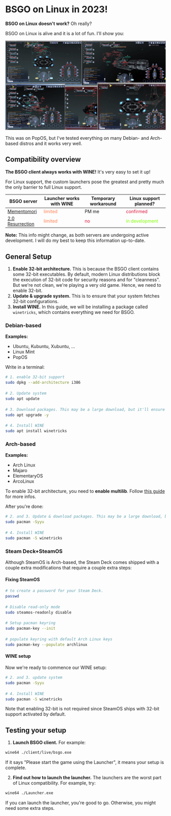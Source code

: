 # BSGO on Linux in 2023!
**BSGO on Linux doesn't work?** Oh really?

BSGO on Linux is alive and it is a lot of fun. I'll show you:

![Some fun BSGO hacking performed on Linux](Assets/BSGO-on-Linux.png)


This was on PopOS, but I've tested everything on many Debian- and Arch-based distros and it works very well.

## Compatibility overview
**The BSGO client always works with WINE!** It's very easy to set it up!

For Linux support, the custom launchers pose the greatest and pretty much the only barrier to full Linux support.

BSGO server|Launcher works with WINE|Temporary workaround|Linux support planned?
--|--|--|--
[Mementomori](https://discord.gg/jsGGZZZ9xu)|<font color=FF7F50>limited</font>|PM me|<font color=DC143C>confirmed</font>
[2.0 Resurrection](https://discord.gg/fhxpcb4SEr)|<font color=FF7F50>limited</font>|<font color=DC143C>no</font>|<font color=7FFF00>in development</font>

**Note:**
This info might change, as both servers are undergoing active development. I will do my best to keep this information up-to-date.

## General Setup
1. **Enable 32-bit architecture.** This is because the BSGO client contains some 32-bit executables. By default, modern Linux distributions block the execution of 32-bit code for security reasons and for "cleanness". But we're not clean, we're playing a very old game. Hence, we need to enable 32-bit.
2. **Update & upgrade system.** This is to ensure that your system fetches 32-bit configurations.
4. **Install WINE.** In this guide, we will be installing a package called `winetricks`, which contains everything we need for BSGO.

### Debian-based
**Examples:**
- Ubuntu, Kubuntu, Xubuntu, ...
- Linux Mint
- PopOS

Write in a terminal:
```bash
# 1. enable 32-bit support
sudo dpkg --add-architecture i386

# 2. Update system
sudo apt update

# 3. Download packages. This may be a large download, but it'll ensure compatiblity
sudo apt upgrade -y

# 4. Install WINE
sudo apt install winetricks
```

### Arch-based
**Examples:**
- Arch Linux
- Majaro
- ElementaryOS
- ArcoLinux

To enable 32-bit architecture, you need to **enable multilib**. Follow [this guide](https://low-orbit.net/arch-linux-how-to-enable-multilib) for more infos.

After you're done:
```bash
# 2. and 3. Update & download packages. This may be a large download, but it'll ensure compatiblity
sudo pacman -Syyu

# 4. Install WINE
sudo pacman -S winetricks
```

### Steam Deck+SteamOS
Although SteamOS is Arch-based, the Steam Deck comes shipped with a couple extra modifications that require a couple extra steps:

#### Fixing SteamOS

```bash
# to create a password for your Steam Deck.
passwd

# Disable read-only mode
sudo steamos-readonly disable

# Setup pacman keyring
sudo pacman-key --init

# populate keyring with default Arch Linux keys
sudo pacman-key --populate archlinux
```

#### WINE setup
Now we're ready to commence our WINE setup:

```bash
# 2. and 3. update system
sudo pacman -Syyu

# 4. Install WINE
sudo pacman -S winetricks
```

Note that enabling 32-bit is not required since SteamOS ships with 32-bit support activated by default.

## Testing your setup
1. **Launch BSGO client.** For example:
```bash
wine64 ./client/live/bsgo.exe
```
If it says "Please start the game using the Launcher", it means your setup is complete.

2. **Find out how to launch the launcher.** The launchers are the worst part of Linux compatibility. For example, try:
```bash
wine64 ./Launcher.exe
```

If you can launch the launcher, you're good to go. Otherwise, you might need some extra steps.
